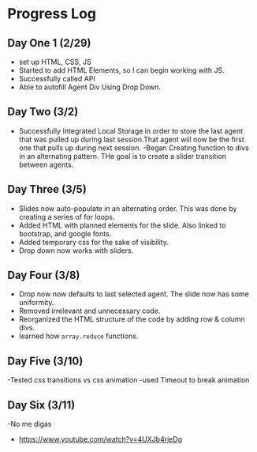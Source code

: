 # Progress Log

## Day One 1 (2/29)

- set up HTML, CSS, JS
- Started to add HTML Elements, so I can begin working with JS.
- Successfully called API
- Able to autofill Agent Div Using Drop Down.

## Day Two (3/2)

- Successfully Integrated Local Storage in order to store the last agent that was pulled up during last session.That agent will now be the first one that pulls up during next session.
-Began Creating function to divs in an alternating pattern. THe goal is to create a slider transition between agents.

## Day Three (3/5)

- Slides now auto-populate in an alternating order. This was done by creating a series of for loops.
- Added HTML with planned elements for the slide. Also linked to bootstrap, and google fonts.
- Added temporary css for the sake of visibility.
- Drop down now works with sliders.

## Day Four (3/8)

- Drop now now defaults to last selected agent. The slide now has some uniformity.
- Removed irrelevant and unnecessary code.
- Reorganized the HTML structure of the code by adding row & column divs.
- learned how `array.reduce` functions.

## Day Five (3/10)

-Tested css transitions vs css animation
-used Timeout to break animation

## Day Six (3/11)

-No me digas
 - https://www.youtube.com/watch?v=4UXJb4rjeDg